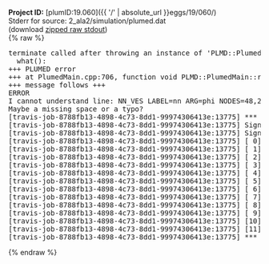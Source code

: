 **Project ID:** [plumID:19.060]({{ '/' | absolute_url }}eggs/19/060/)  
Stderr for source:  2_ala2/simulation/plumed.dat   
(download [zipped raw stdout](plumed.dat.plumed.stdout.txt.zip))  
{% raw %}
<pre>
terminate called after throwing an instance of 'PLMD::Plumed::ExceptionError'
  what():  
+++ PLUMED error
+++ at PlumedMain.cpp:706, function void PLMD::PlumedMain::readInputWords(const std::vector<std::__cxx11::basic_string<char> >&)
+++ message follows +++
ERROR
I cannot understand line: NN_VES LABEL=nn ARG=phi NODES=48,24,12 OPTIM=ADAM ACTIVATION=RELU GRID_MIN=-pi GRID_MAX=pi GRID_BIN=50 TEMP=300. AVE_STRIDE=500 PRINT_STRIDE=1000 TARGET_STRIDE=1 GAMMA=10 LRATE=0.001 TAU_KL=10000 DECAY=1000 ADAPTIVE_DECAY=0.5
Maybe a missing space or a typo?
[travis-job-8788fb13-4898-4c73-8dd1-99974306413e:13775] *** Process received signal ***
[travis-job-8788fb13-4898-4c73-8dd1-99974306413e:13775] Signal: Aborted (6)
[travis-job-8788fb13-4898-4c73-8dd1-99974306413e:13775] Signal code:  (-6)
[travis-job-8788fb13-4898-4c73-8dd1-99974306413e:13775] [ 0] /lib/x86_64-linux-gnu/libc.so.6(+0x354b0)[0x7f792da484b0]
[travis-job-8788fb13-4898-4c73-8dd1-99974306413e:13775] [ 1] /lib/x86_64-linux-gnu/libc.so.6(gsignal+0x38)[0x7f792da48428]
[travis-job-8788fb13-4898-4c73-8dd1-99974306413e:13775] [ 2] /lib/x86_64-linux-gnu/libc.so.6(abort+0x16a)[0x7f792da4a02a]
[travis-job-8788fb13-4898-4c73-8dd1-99974306413e:13775] [ 3] /usr/lib/x86_64-linux-gnu/libstdc++.so.6(_ZN9__gnu_cxx27__verbose_terminate_handlerEv+0x16d)[0x7f792e08284d]
[travis-job-8788fb13-4898-4c73-8dd1-99974306413e:13775] [ 4] /usr/lib/x86_64-linux-gnu/libstdc++.so.6(+0x8d6b6)[0x7f792e0806b6]
[travis-job-8788fb13-4898-4c73-8dd1-99974306413e:13775] [ 5] /usr/lib/x86_64-linux-gnu/libstdc++.so.6(+0x8d701)[0x7f792e080701]
[travis-job-8788fb13-4898-4c73-8dd1-99974306413e:13775] [ 6] /usr/lib/x86_64-linux-gnu/libstdc++.so.6(+0x8d919)[0x7f792e080919]
[travis-job-8788fb13-4898-4c73-8dd1-99974306413e:13775] [ 7] plumed[0x40ec85]
[travis-job-8788fb13-4898-4c73-8dd1-99974306413e:13775] [ 8] plumed[0x40f082]
[travis-job-8788fb13-4898-4c73-8dd1-99974306413e:13775] [ 9] plumed[0x409fe0]
[travis-job-8788fb13-4898-4c73-8dd1-99974306413e:13775] [10] /lib/x86_64-linux-gnu/libc.so.6(__libc_start_main+0xf0)[0x7f792da33830]
[travis-job-8788fb13-4898-4c73-8dd1-99974306413e:13775] [11] plumed[0x40a0a9]
[travis-job-8788fb13-4898-4c73-8dd1-99974306413e:13775] *** End of error message ***
</pre>
{% endraw %}
